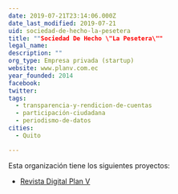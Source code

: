 ```yaml
---
date: 2019-07-21T23:14:06.000Z
date_last_modified: 2019-07-21
uid: sociedad-de-hecho-la-pesetera
title: ""Sociedad De Hecho \"La Pesetera\""
legal_name: 
description: ""
org_type: Empresa privada (startup)
website: www.planv.com.ec
year_founded: 2014
facebook: 
twitter: 
tags:
  - transparencia-y-rendicion-de-cuentas
  - participación-ciudadana
  - periodismo-de-datos
cities: 
  - Quito

---
```


Esta organización tiene los siguientes proyectos:

- [Revista Digital Plan V](/proyectos/revista-digital-plan-v)

